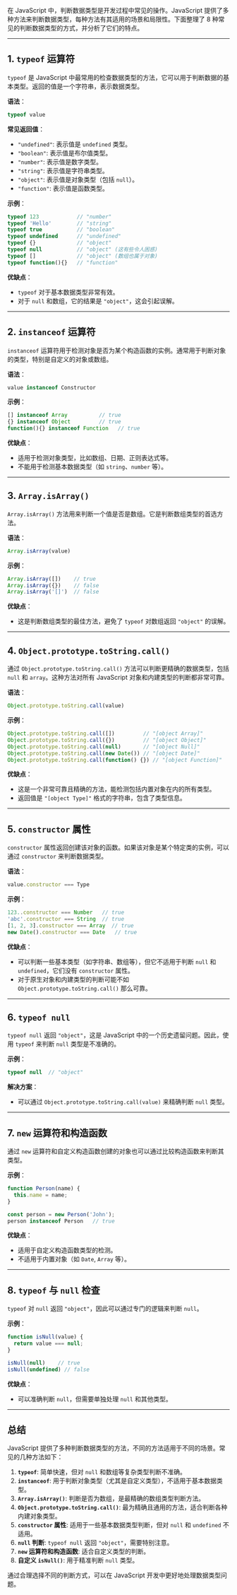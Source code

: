 在 JavaScript 中，判断数据类型是开发过程中常见的操作。JavaScript 提供了多种方法来判断数据类型，每种方法有其适用的场景和局限性。下面整理了 8 种常见的判断数据类型的方式，并分析了它们的特点。

---

## 1. `typeof` 运算符

`typeof` 是 JavaScript 中最常用的检查数据类型的方法，它可以用于判断数据的基本类型。返回的值是一个字符串，表示数据类型。

**语法**：

```javascript
typeof value
```

**常见返回值**：

- `"undefined"`: 表示值是 `undefined` 类型。
- `"boolean"`: 表示值是布尔值类型。
- `"number"`: 表示值是数字类型。
- `"string"`: 表示值是字符串类型。
- `"object"`: 表示值是对象类型（包括 `null`）。
- `"function"`: 表示值是函数类型。

**示例**：

```javascript
typeof 123            // "number"
typeof 'Hello'        // "string"
typeof true           // "boolean"
typeof undefined      // "undefined"
typeof {}             // "object"
typeof null           // "object" (这有些令人困惑)
typeof []             // "object" (数组也属于对象)
typeof function(){}   // "function"
```

**优缺点**：

- `typeof` 对于基本数据类型非常有效。
- 对于 `null` 和数组，它的结果是 `"object"`，这会引起误解。

---

## 2. `instanceof` 运算符

`instanceof` 运算符用于检测对象是否为某个构造函数的实例。通常用于判断对象的类型，特别是自定义的对象或数组。

**语法**：

```javascript
value instanceof Constructor
```

**示例**：

```javascript
[] instanceof Array          // true
{} instanceof Object         // true
function(){} instanceof Function   // true
```

**优缺点**：

- 适用于检测对象类型，比如数组、日期、正则表达式等。
- 不能用于检测基本数据类型（如 `string`、`number` 等）。

---

## 3. `Array.isArray()`

`Array.isArray()` 方法用来判断一个值是否是数组。它是判断数组类型的首选方法。

**语法**：

```javascript
Array.isArray(value)
```

**示例**：

```javascript
Array.isArray([])    // true
Array.isArray({})    // false
Array.isArray('[]')  // false
```

**优缺点**：

- 这是判断数组类型的最佳方法，避免了 `typeof` 对数组返回 `"object"` 的误解。

---

## 4. `Object.prototype.toString.call()`

通过 `Object.prototype.toString.call()` 方法可以判断更精确的数据类型，包括 `null` 和 `array`。这种方法对所有 JavaScript 对象和内建类型的判断都非常可靠。

**语法**：

```javascript
Object.prototype.toString.call(value)
```

**示例**：

```javascript
Object.prototype.toString.call([])         // "[object Array]"
Object.prototype.toString.call({})         // "[object Object]"
Object.prototype.toString.call(null)       // "[object Null]"
Object.prototype.toString.call(new Date()) // "[object Date]"
Object.prototype.toString.call(function() {}) // "[object Function]"
```

**优缺点**：

- 这是一个非常可靠且精确的方法，能检测包括内置对象在内的所有类型。
- 返回值是 `"[object Type]"` 格式的字符串，包含了类型信息。

---

## 5. `constructor` 属性

`constructor` 属性返回创建该对象的函数。如果该对象是某个特定类的实例，可以通过 `constructor` 来判断数据类型。

**语法**：

```javascript
value.constructor === Type
```

**示例**：

```javascript
123..constructor === Number   // true
'abc'.constructor === String  // true
[1, 2, 3].constructor === Array  // true
new Date().constructor === Date   // true
```

**优缺点**：

- 可以判断一些基本类型（如字符串、数组等），但它不适用于判断 `null` 和 `undefined`，它们没有 `constructor` 属性。
- 对于原生对象和内建类型的判断可能不如 `Object.prototype.toString.call()` 那么可靠。

---

## 6. `typeof null`

`typeof null` 返回 `"object"`，这是 JavaScript 中的一个历史遗留问题。因此，使用 `typeof` 来判断 `null` 类型是不准确的。

**示例**：

```javascript
typeof null  // "object"
```

**解决方案**：

- 可以通过 `Object.prototype.toString.call(value)` 来精确判断 `null` 类型。

---

## 7. `new` 运算符和构造函数

通过 `new` 运算符和自定义构造函数创建的对象也可以通过比较构造函数来判断其类型。

**示例**：

```javascript
function Person(name) {
  this.name = name;
}

const person = new Person('John');
person instanceof Person   // true
```

**优缺点**：

- 适用于自定义构造函数类型的检测。
- 不适用于内置对象（如 `Date`, `Array` 等）。

---

## 8. `typeof` 与 `null` 检查

`typeof` 对 `null` 返回 `"object"`，因此可以通过专门的逻辑来判断 `null`。

**示例**：

```javascript
function isNull(value) {
  return value === null;
}

isNull(null)    // true
isNull(undefined) // false
```

**优缺点**：

- 可以准确判断 `null`，但需要单独处理 `null` 和其他类型。

---

## 总结

JavaScript 提供了多种判断数据类型的方法，不同的方法适用于不同的场景。常见的几种方法如下：

1. **`typeof`**: 简单快速，但对 `null` 和数组等复杂类型判断不准确。
2. **`instanceof`**: 用于判断对象类型（尤其是自定义类型），不适用于基本数据类型。
3. **`Array.isArray()`**: 判断是否为数组，是最精确的数组类型判断方法。
4. **`Object.prototype.toString.call()`**: 最为精确且通用的方法，适合判断各种内建对象类型。
5. **`constructor` 属性**: 适用于一些基本数据类型判断，但对 `null` 和 `undefined` 不适用。
6. **`null` 判断**: `typeof null` 返回 `"object"`，需要特别注意。
7. **`new` 运算符和构造函数**: 适合自定义类型的判断。
8. **自定义 `isNull()`**: 用于精准判断 `null` 类型。

通过合理选择不同的判断方式，可以在 JavaScript 开发中更好地处理数据类型问题。